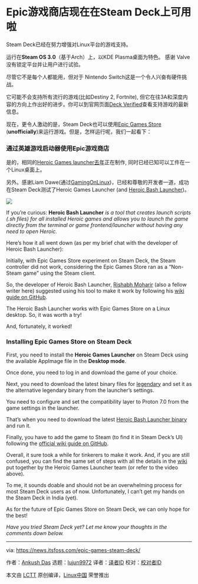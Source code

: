 [#]: subject: "Epic Games Store Now Works on Steam Deck"
[#]: via: "https://news.itsfoss.com/epic-games-steam-deck/"
[#]: author: "Ankush Das https://news.itsfoss.com/author/ankush/"
[#]: collector: "lujun9972"
[#]: translator: " "
[#]: reviewer: " "
[#]: publisher: " "
[#]: url: " "

Epic游戏商店现在在Steam Deck上可用啦
======

Steam Deck已经在努力增强对Linux平台的游戏支持。

运行在**Steam OS 3.0**（基于Arch）上，以KDE Plasma桌面为特色。 感谢 Valve 没有锁定平台并让用户进行试验。 

尽管它不是每个人都能用，但对于 Nintendo Switch这是一个令人兴奋有硬件挑战。

它可能不会支持所有流行的游戏(比如Destiny 2, Fortnite), 但它在往3A和深度内容的方向上作出好的进步。你可以到官网页面[Deck Verified][1]查看支持游戏的最新信息。

现在，更令人激动的是，Steam Deck也可以使用[Epic Games Store][2] (**unofficially**)来运行游戏。但是，怎样运行呢，我们一起看下：

### 通过英雄游戏启动器使用Epic游戏商店

是的，相同的[Heroic Games launcher][3][去年][4]正在制作, 同时已经已知可以工件在一个Linux桌面上。

另外。感谢Liam Dawe(通过[GamingOnLinux][5])，已经和尊敬的开发者一道，成功在Steam Deck测试了Heroic Games Launcher (and [Heroic Bash Launcher][6])。

![][7]

If you’re curious: **Heroic Bash Launcher** _is a tool that creates launch scripts (.sh files) for all installed Heroic games and allows you to launch the game directly from the terminal or game frontend/launcher without having any need to open Heroic._

Here’s how it all went down (as per my brief chat with the developer of Heroic Bash Launcher):

Initially, with Epic Games Store experiment on Steam Deck, the Steam controller did not work, considering the Epic Games Store ran as a “Non-Steam game” using the Steam client.

So, the developer of Heroic Bash Launcher, [Rishabh Moharir][8] (also a fellow writer here) suggested using his tool to make it work by following his [wiki guide on GitHub][9].

The Heroic Bash Launcher works with Epic Games Store on a Linux desktop. So, it was worth a try!

And, fortunately, it worked!

### Installing Epic Games Store on Steam Deck

First, you need to install the **Heroic Games Launcher** on Steam Deck using the available AppImage file in the **Desktop mode**.

Once done, you need to log in and download the game of your choice.

Next, you need to download the latest binary files for [legendary][10] and set it as the alternative legendary binary from the launcher’s settings.

You need to configure and set the compatibility layer to Proton 7.0 from the game settings in the launcher.

That’s when you need to download the latest [Heroic Bash Launcher binary][11] and run it.

Finally, you have to add the game to Steam (to find it in Steam Deck’s UI) following the [official wiki guide on GitHub][9].

Overall, it sure took a while for tinkerers to make it work. And, if you are still confused, you can find the same set of steps with all the details in the [wiki][12] put together by the Heroic Games Launcher team (or refer to the video above).

To me, it sounds doable and should not be an overwhelming process for most Steam Deck users as of now. Unfortunately, I can’t get my hands on the Steam Deck in India (yet).

As for the future of Epic Games Store on Steam Deck, we can only hope for the best!

_Have you tried Steam Deck yet? Let me know your thoughts in the comments down below._

--------------------------------------------------------------------------------

via: https://news.itsfoss.com/epic-games-steam-deck/

作者：[Ankush Das][a]
选题：[lujun9972][b]
译者：[译者ID](https://github.com/zd200572)
校对：[校对者ID](https://github.com/校对者ID)

本文由 [LCTT](https://github.com/LCTT/TranslateProject) 原创编译，[Linux中国](https://linux.cn/) 荣誉推出

[a]: https://news.itsfoss.com/author/ankush/
[b]: https://github.com/lujun9972
[1]: https://www.steamdeck.com/en/verified
[2]: https://www.epicgames.com/store/en-US/
[3]: https://github.com/Heroic-Games-Launcher/HeroicGamesLauncher
[4]: https://news.itsfoss.com/heroic-games-launcher/
[5]: https://www.gamingonlinux.com/2022/03/heroic-games-launcher-now-works-nicely-on-steam-deck/
[6]: https://github.com/redromnon/HeroicBashLauncher
[7]: https://i0.wp.com/i.ytimg.com/vi/UvuGAQDagWE/hqdefault.jpg?w=780&ssl=1
[8]: https://news.itsfoss.com/author/rishabh/
[9]: https://github.com/Heroic-Games-Launcher/HeroicGamesLauncher/wiki/Adding-Games-to-Steam-on-Linux
[10]: https://github.com/derrod/legendary/releases/
[11]: https://github.com/redromnon/HeroicBashLauncher/releases/
[12]: https://github.com/Heroic-Games-Launcher/HeroicGamesLauncher/wiki/SteamDeck---Running-Epic-Games
